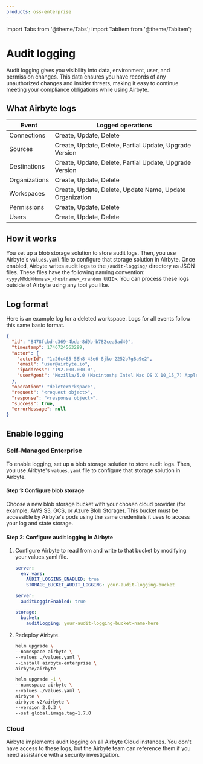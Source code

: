 ```yaml
---
products: oss-enterprise
---
```


import Tabs from '@theme/Tabs';
import TabItem from '@theme/TabItem';

# Audit logging

Audit logging gives you visibility into data, environment, user, and permission changes. This data ensures you have records of any unauthorized changes and insider threats, making it easy to continue meeting your compliance obligations while using Airbyte.

## What Airbyte logs

| Event         | Logged operations                                        |
| ------------- | -------------------------------------------------------- |
| Connections   | Create, Update, Delete                                   |
| Sources       | Create, Update, Delete, Partial Update, Upgrade Version  |
| Destinations  | Create, Update, Delete, Partial Update, Upgrade Version  |
| Organizations | Create, Update, Delete                                   |
| Workspaces    | Create, Update, Delete, Update Name, Update Organization |
| Permissions   | Create, Update, Delete                                   |
| Users         | Create, Update, Delete                                   |

## How it works

You set up a blob storage solution to store audit logs. Then, you use Airbyte's `values.yaml` file to configure that storage solution in Airbyte. Once enabled, Airbyte writes audit logs to the `/audit-logging/` directory as JSON files. These files have the following naming convention: `<yyyyMMddHHmmss>_<hostname>_<random UUID>`. You can process these logs outside of Airbyte using any tool you like.

## Log format

Here is an example log for a deleted workspace. Logs for all events follow this same basic format.

```json
{
  "id": "8478fcbd-d369-4bda-8d9b-b782cea5ad40",
  "timestamp": 1746724563299,
  "actor": {
    "actorId": "1c26c465-58h8-43e6-8jko-2252b7g8a9e2",
    "email": "user@airbyte.io",
    "ipAddress": "192.000.000.0",
    "userAgent": "Mozilla/5.0 (Macintosh; Intel Mac OS X 10_15_7) AppleWebKit/537.36 (KHTML, like Gecko) Chrome/136.0.0.0 Safari/537.36"
  },
  "operation": "deleteWorkspace",
  "request": "<request object>",
  "response": "<response object>",
  "success": true,
  "errorMessage": null
}
```

## Enable logging

### Self-Managed Enterprise

To enable logging, set up a blob storage solution to store audit logs. Then, you use Airbyte's `values.yaml` file to configure that storage solution in Airbyte.

#### Step 1: Configure blob storage

Choose a new blob storage bucket with your chosen cloud provider (for example, AWS S3, GCS, or Azure Blob Storage). This bucket must be accessible by Airbyte's pods using the same credentials it uses to access your log and state storage.

#### Step 2: Configure audit logging in Airbyte

1. Configure Airbyte to read from and write to that bucket by modifying your values.yaml file.

    <Tabs groupId="helm-chart-version">
    <TabItem value='helm-1' label='Helm chart V1' default>

    ```yaml title="values.yaml"
    server:
      env_vars:
        AUDIT_LOGGING_ENABLED: true
        STORAGE_BUCKET_AUDIT_LOGGING: your-audit-logging-bucket
    ```

    </TabItem>
    <TabItem value='helm-2' label='Helm chart V2' default>

    ```yaml title="values.yaml"
    server:
      auditLogginEnabled: true

    storage:
      bucket:
        auditLogging: your-audit-logging-bucket-name-here
    ```

    </TabItem>
    </Tabs>

    

2. Redeploy Airbyte.

    <Tabs groupId="helm-chart-version">
    <TabItem value='helm-1' label='Helm chart V1' default>

    ```bash
    helm upgrade \
    --namespace airbyte \
    --values ./values.yaml \
    --install airbyte-enterprise \
    airbyte/airbyte
    ```

    </TabItem>
    <TabItem value='helm-2' label='Helm chart V2' default>

    ```bash
    helm upgrade -i \
    --namespace airbyte \
    --values ./values.yaml \
    airbyte \
    airbyte-v2/airbyte \
    --version 2.0.3 \
    --set global.image.tag=1.7.0
    ```

    </TabItem>
    </Tabs>

### Cloud

Airbyte implements audit logging on all Airbyte Cloud instances. You don't have access to these logs, but the Airbyte team can reference them if you need assistance with a security investigation.
